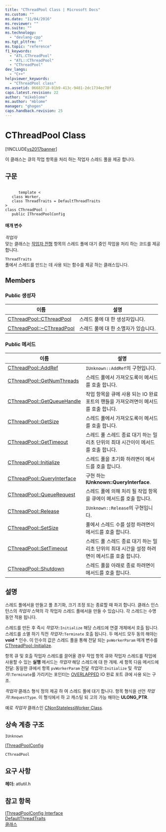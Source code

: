 ```yaml
---
title: "CThreadPool Class | Microsoft Docs"
ms.custom: ""
ms.date: "11/04/2016"
ms.reviewer: ""
ms.suite: ""
ms.technology: 
  - "devlang-cpp"
ms.tgt_pltfrm: ""
ms.topic: "reference"
f1_keywords: 
  - "ATL.CThreadPool"
  - "ATL::CThreadPool"
  - "CThreadPool"
dev_langs: 
  - "C++"
helpviewer_keywords: 
  - "CThreadPool class"
ms.assetid: 06683718-01b9-413c-9481-2dc1734ec70f
caps.latest.revision: 22
author: "mikeblome"
ms.author: "mblome"
manager: "ghogen"
caps.handback.revision: 25
---
```

# CThreadPool Class
[!INCLUDE[vs2017banner](../../assembler/inline/includes/vs2017banner.md)]

이 클래스는 큐의 작업 항목을 처리 하는 작업자 스레드 풀을 제공 합니다.  
  
## 구문  
  
```  
  
      template <  
   class Worker,  
   class ThreadTraits = DefaultThreadTraits  
>  
class CThreadPool :  
   public IThreadPoolConfig  
```  
  
#### 매개 변수  
 *작업자*  
 맞는 클래스는  [작업자 전형](../../atl/reference/worker-archetype.md) 항목의 스레드 풀에 대기 중인 작업을 처리 하는 코드를 제공 합니다.  
  
 `ThreadTraits`  
 풀에서 스레드를 만드는 데 사용 되는 함수를 제공 하는 클래스입니다.  
  
## Members  
  
### Public 생성자  
  
|이름|설명|  
|--------|--------|  
|[CThreadPool::CThreadPool](../Topic/CThreadPool::CThreadPool.md)|스레드 풀에 대 한 생성자입니다.|  
|[CThreadPool::~CThreadPool](../Topic/CThreadPool::~CThreadPool.md)|스레드 풀에 대 한 소멸자가 있습니다.|  
  
### Public 메서드  
  
|이름|설명|  
|--------|--------|  
|[CThreadPool::AddRef](../Topic/CThreadPool::AddRef.md)|`IUnknown::AddRef`의 구현입니다.|  
|[CThreadPool::GetNumThreads](../Topic/CThreadPool::GetNumThreads.md)|스레드 풀에서 가져오도록이 메서드를 호출 합니다.|  
|[CThreadPool::GetQueueHandle](../Topic/CThreadPool::GetQueueHandle.md)|작업 항목을 큐에 사용 되는 IO 완료 포트의 핸들을 가져오려면이 메서드를 호출 합니다.|  
|[CThreadPool::GetSize](../Topic/CThreadPool::GetSize.md)|스레드 풀에서 가져오도록이 메서드를 호출 합니다.|  
|[CThreadPool::GetTimeout](../Topic/CThreadPool::GetTimeout.md)|스레드 풀 스레드 종료 대기 하는 밀리초 단위의 최대 시간이이 메서드를 호출 합니다.|  
|[CThreadPool::Initialize](../Topic/CThreadPool::Initialize.md)|스레드 풀을 초기화 하려면이 메서드를 호출 합니다.|  
|[CThreadPool::QueryInterface](../Topic/CThreadPool::QueryInterface.md)|구현 하는  **IUnknown::QueryInterface**.|  
|[CThreadPool::QueueRequest](../Topic/CThreadPool::QueueRequest.md)|스레드 풀에 의해 처리 될 작업 항목을 큐에이 메서드를 호출 합니다.|  
|[CThreadPool::Release](../Topic/CThreadPool::Release.md)|`IUnknown::Release`의 구현입니다.|  
|[CThreadPool::SetSize](../Topic/CThreadPool::SetSize.md)|풀에서 스레드 수를 설정 하려면이 메서드를 호출 합니다.|  
|[CThreadPool::SetTimeout](../Topic/CThreadPool::SetTimeout.md)|스레드 풀 스레드 종료 대기 하는 밀리초 단위의 최대 시간을 설정 하려면이 메서드를 호출 합니다.|  
|[CThreadPool::Shutdown](../Topic/CThreadPool::Shutdown.md)|스레드 풀을 아래로 종료 하려면이 메서드를 호출 합니다.|  
  
## 설명  
 스레드 풀에서을 만들고 풀 초기화, 크기 조정 또는 종료할 때 파괴 합니다.  클래스 인스턴스의  *작업자* 스택의 각 작업자 스레드 풀에서을 만들 수 있습니다.  각 스레드는 수명 동안 적용 됩니다.  
  
 스레드를 만든 후 즉시  *작업자*::`Initialize` 해당 스레드에 연결 개체에서 호출 됩니다.  스레드를 소멸 하기 직전  *작업자*::`Terminate` 호출 됩니다.  두 메서드 모두 동의 해야는  **void \*** 인수.  이 인수의 값은 스레드 풀을 통해 전달 되는 `pvWorkerParam` 매개 변수를  [CThreadPool::Initialize](../Topic/CThreadPool::Initialize.md).  
  
 항목 큐 및 호출 작업자 스레드를 끌어올 경우 작업 항목 큐와 작업자 스레드를 작업에 사용할 수 있는  **실행** 메서드는  *작업자* 해당 스레드에 대 한 개체.  세 항목 다음 메서드에 전달: 동일한 큐에서 항목 `pvWorkerParam` 전달  *작업자*::`Initialize` 및  *작업자*::`Terminate`를 가리키는 포인터는  [OVERLAPPED](http://msdn.microsoft.com/library/windows/desktop/ms684342) IO 완료 포트 큐에 사용 되는 구조.  
  
 *작업자* 클래스 형식 정의 제공 하 여 스레드 풀에 대기 합니다. 항목 형식을 선언  *작업자*::`RequestType`.  이 형식에서 하 고 캐스팅 되 고의 가능 해야는  **ULONG\_PTR**.  
  
 예로  *작업자* 클래스인 [CNonStatelessWorker Class](../../atl/reference/cnonstatelessworker-class.md).  
  
## 상속 계층 구조  
 `IUnknown`  
  
 [IThreadPoolConfig](../../atl/reference/ithreadpoolconfig-interface.md)  
  
 `CThreadPool`  
  
## 요구 사항  
 **헤더:** atlutil.h  
  
## 참고 항목  
 [IThreadPoolConfig Interface](../../atl/reference/ithreadpoolconfig-interface.md)   
 [DefaultThreadTraits](../Topic/DefaultThreadTraits.md)   
 [클래스](../../atl/reference/atl-classes.md)